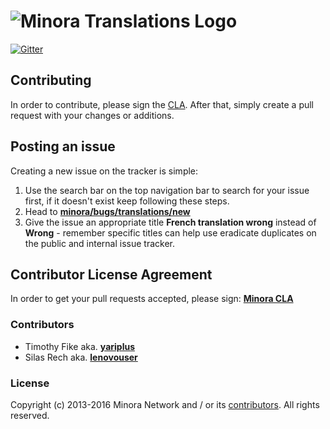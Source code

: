 # ![Minora Translations Logo](https://assets.minora.io/oss/translations.svg)

[![Gitter](https://badges.gitter.im/Join%20Chat.svg)](https://gitter.im/minora/translations)

## Contributing

In order to contribute, please sign the [CLA](#contributor-license-agreement). After that, simply create a pull request with your changes or additions.

## Posting an issue
Creating a new issue on the tracker is simple:

1. Use the search bar on the top navigation bar to search for your issue first, if it doesn't exist keep following these steps.
2. Head to **[minora/bugs/translations/new](https://github.com/minora/translations/issues/new)**
3. Give the issue an appropriate title __French translation wrong__ instead of __Wrong__ - remember specific titles can help use eradicate duplicates on the public and internal issue tracker.

## Contributor License Agreement

In order to get your pull requests accepted, please sign: **[Minora CLA](https://cla-assistant.io/minora/translations)**

### Contributors

 * Timothy Fike aka. **[yariplus](mailto:tafike@gmail.com)**
 * Silas Rech aka. **[lenovouser](mailto:silas.rech@icloud.com)**

### License

Copyright (c) 2013-2016 Minora Network and / or its [contributors](#contributors). All rights reserved.
